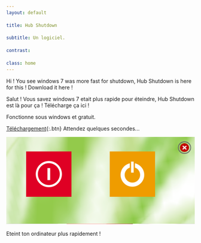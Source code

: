 ```yaml
---
layout: default

title: Hub Shutdown

subtitle: Un logiciel.

contrast:

class: home
---
```


Hi ! You see windows 7 was more fast for shutdown, Hub Shutdown is here for this !
Download it here !

Salut ! Vous savez windows 7 etait plus rapide pour éteindre, Hub Shutdown est là pour ça !
Télécharge ça ici !

Fonctionne sous windows et gratuit.

[Téléchargement](https://raw.githubusercontent.com/cedced19/Hub-Shutdown/master/setup/Hub%20Shutdown.exe){:.btn}
Attendez quelques secondes...


![](demo.png)

Eteint ton ordinateur plus rapidement !

